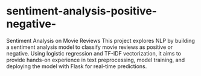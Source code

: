 # sentiment-analysis-positive-negative-
Sentiment Analysis on Movie Reviews This project explores NLP by building a sentiment analysis model to classify movie reviews as positive or negative. Using logistic regression and TF-IDF vectorization, it aims to provide hands-on experience in text preprocessing, model training, and deploying the model with Flask for real-time predictions.
